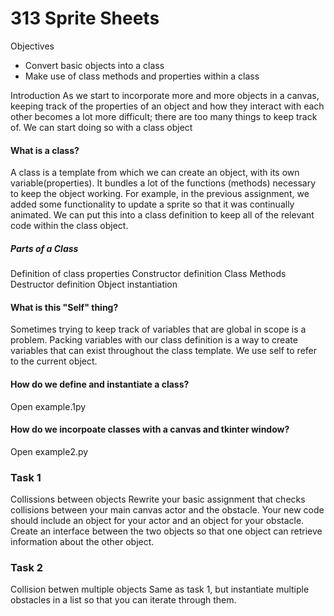 # 313 Sprite Sheets

Objectives
* Convert basic objects into a class
* Make use of class methods and properties within a class

Introduction
As we start to incorporate more and more objects in a canvas, keeping track of the properties of an object and how they interact with each other becomes a lot more difficult; there are too many things to keep track of.  We can start doing so with a class object

#### What is a class?
A class is a template from which we can create an object, with its own variable(properties).  It bundles a lot of the functions (methods) necessary to keep the object working.  For example, in the previous assignment, we added some functionality to update a sprite so that it was continually animated.  We can put this into a class definition to keep all of the relevant code within the class object.

##### Parts of a Class
Definition of class properties
Constructor definition
Class Methods
Destructor definition
Object instantiation

#### What is this "Self" thing?
Sometimes trying to keep track of variables that are global in scope is a problem.  Packing variables with our class definition is a way to create variables that can exist throughout the class template.  We use self to refer to the current object.

#### How do we define and instantiate a class?
Open example.1py

#### How do we incorpoate classes with a canvas and tkinter window?
Open example2.py

### Task 1
Collissions between objects
Rewrite your basic assignment that checks collisions between your main canvas actor and the obstacle.  Your new code should include an object for your actor and an object for your obstacle.  Create an interface between the two objects so that one object can retrieve information about the other object.

### Task 2
Collision betwen multiple objects
Same as task 1, but instantiate multiple obstacles in a list so that you can iterate through them.